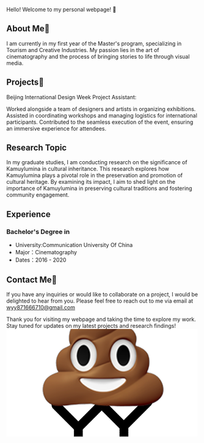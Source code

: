 
Hello! Welcome to my personal webpage! 💩

## About Me💩
I am currently in my first year of the Master's program, specializing in Tourism and Creative Industries.
My passion lies in the art of cinematography and the process of bringing stories to life through visual media.

## Projects💩
Beijing International Design Week Project Assistant:

Worked alongside a team of designers and artists in organizing exhibitions.
Assisted in coordinating workshops and managing logistics for international participants.
Contributed to the seamless execution of the event, ensuring an immersive experience for attendees.

## Research Topic
In my graduate studies, I am conducting research on the significance of Kamuylumina in cultural inheritance. This research explores how Kamuylumina plays a pivotal role in the preservation and promotion of cultural heritage. By examining its impact, I aim to shed light on the importance of Kamuylumina in preserving cultural traditions and fostering community engagement.

## Experience
### Bachelor's Degree in
- University:Communication University Of China
- Major：Cinematography
- Dates：2016 - 2020

## Contact Me💩
If you have any inquiries or would like to collaborate on a project, I would be delighted to hear from you. Please feel free to reach out to me via email at wyy871666710@gmail.com

Thank you for visiting my webpage and taking the time to explore my work. Stay tuned for updates on my latest projects and research findings!
![image](https://github.com/YY2333333/YY2333333.github.io/blob/main/%E6%9C%AA%E6%A0%87%E9%A2%98-1%E5%89%AF%E6%9C%AC%E5%89%AF%E6%9C%AC.png)







